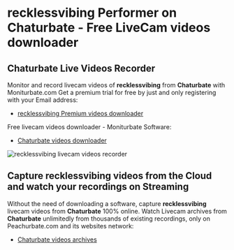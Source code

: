 # recklessvibing Performer on Chaturbate - Free LiveCam videos downloader

## Chaturbate Live Videos Recorder

Monitor and record livecam videos of **recklessvibing** from **Chaturbate** with Moniturbate.com
Get a premium trial for free by just and only registering with your Email address:
* [recklessvibing Premium videos downloader](https://moniturbate.com/request-demo-licence-key.html)

Free livecam videos downloader - Moniturbate Software:
* [Chaturbate videos downloader](https://moniturbate.com/moniturbate-download-software.html)

![recklessvibing livecam videos recorder](https://peachurnet.com/templates/moniturbate-software.png)


## Capture recklessvibing videos from the Cloud and watch your recordings on Streaming

Without the need of downloading a software, capture **recklessvibing** livecam videos from **Chaturbate** 100% online.
Watch Livecam archives from **Chaturbate** unlimitedly from thousands of existing recordings, only on Peachurbate.com and its websites network:
* [Chaturbate videos archives](https://peachurnet.com/)
